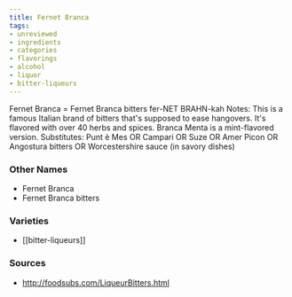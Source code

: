 ```yaml
---
title: Fernet Branca
tags:
- unreviewed
- ingredients
- categories
- flavorings
- alcohol
- liquor
- bitter-liqueurs
---
```

Fernet Branca = Fernet Branca bitters fer-NET BRAHN-kah Notes: This is a famous Italian brand of bitters that's supposed to ease hangovers. It's flavored with over 40 herbs and spices. Branca Menta is a mint-flavored version. Substitutes: Punt è Mes OR Campari OR Suze OR Amer Picon OR Angostura bitters OR Worcestershire sauce (in savory dishes)

### Other Names

* Fernet Branca
* Fernet Branca bitters

### Varieties

* [[bitter-liqueurs]]

### Sources
* http://foodsubs.com/LiqueurBitters.html
